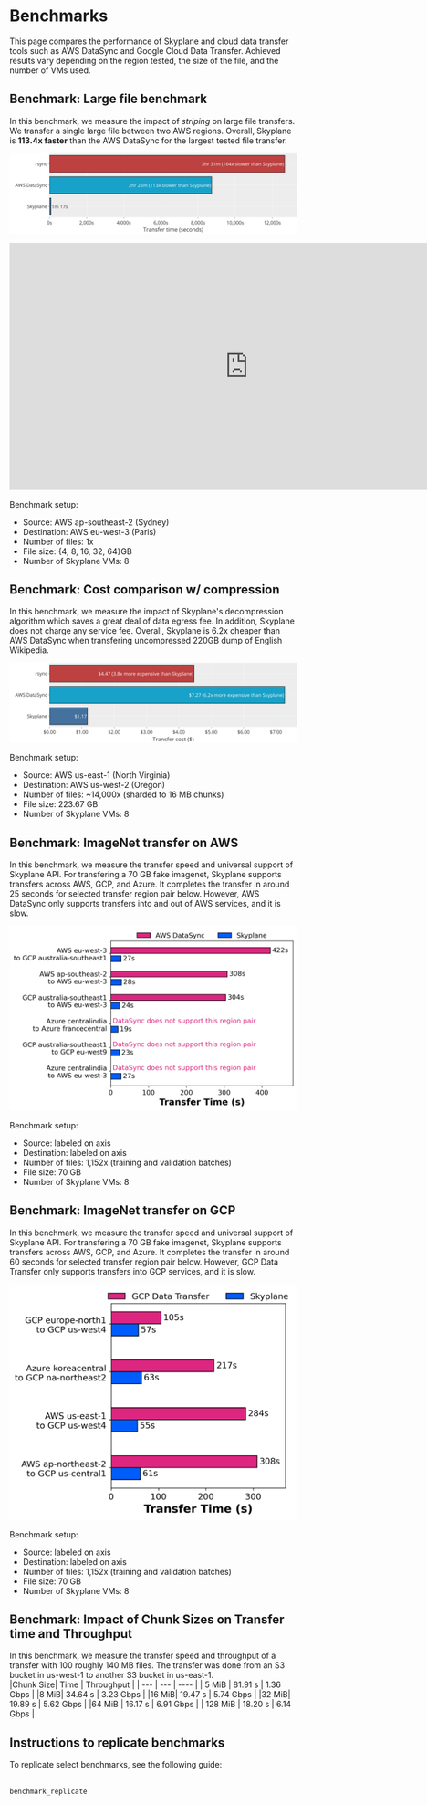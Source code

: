 # Benchmarks

This page compares the performance of Skyplane and cloud data transfer tools such as AWS DataSync and Google Cloud Data Transfer. Achieved results vary depending on the region tested, the size of the file, and the number of VMs used.

## Benchmark: Large file benchmark

In this benchmark, we measure the impact of *striping* on large file transfers. We transfer a single large file between two AWS regions. Overall, Skyplane is **113.4x faster** than the AWS DataSync for the largest tested file transfer.

![Large file benchmark](_static/benchmark/header_speed_plot.png)

<iframe width="835" height="433" seamless frameborder="0" scrolling="no" src="https://docs.google.com/spreadsheets/d/e/2PACX-1vQIAHMHgwgHW7l0s8Zb5z-oYhZloOcfPsQzWKUheY6hPkDtKsSmn3RvPBDWNyqH0Jok1x2MZgmlJ6j1/pubchart?oid=467969270&amp;format=interactive"></iframe>

Benchmark setup:
* Source: AWS ap-southeast-2 (Sydney)
* Destination: AWS eu-west-3 (Paris)
* Number of files: 1x
* File size: {4, 8, 16, 32, 64}GB
* Number of Skyplane VMs: 8

## Benchmark: Cost comparison w/ compression

In this benchmark, we measure the impact of Skyplane's decompression algorithm which saves a great deal of data egress fee. In addition, Skyplane does not charge any service fee. Overall, Skyplane is 6.2x cheaper than AWS DataSync when transfering uncompressed 220GB dump of English Wikipedia.

![Cost comparison w/ compression](_static/benchmark/header_cost_plot.png)

Benchmark setup:

* Source: AWS us-east-1 (North Virginia)
* Destination: AWS us-west-2 (Oregon)
* Number of files: ~14,000x (sharded to 16 MB chunks)
* File size: 223.67 GB
* Number of Skyplane VMs: 8

## Benchmark: ImageNet transfer on AWS
In this benchmark, we measure the transfer speed and universal support of Skyplane API. For transfering a 70 GB fake imagenet, Skyplane supports transfers across AWS, GCP, and Azure. It completes the transfer in around 25 seconds for selected transfer region pair below. However, AWS DataSync only supports transfers into and out of AWS services, and it is slow.

![DataSync_data_transfer](_static/benchmark/DataSync_data_transfer.png)

Benchmark setup:

* Source: labeled on axis
* Destination: labeled on axis 
* Number of files: 1,152x (training and validation batches)
* File size: 70 GB
* Number of Skyplane VMs: 8

## Benchmark: ImageNet transfer on GCP

In this benchmark, we measure the transfer speed and universal support of Skyplane API. For transfering a 70 GB fake imagenet, Skyplane supports transfers across AWS, GCP, and Azure. It completes the transfer in around 60 seconds for selected transfer region pair below. However, GCP Data Transfer only supports transfers into GCP services, and it is slow.

![gcp_data_transfer](_static/benchmark/gcp_data_transfer.png)

Benchmark setup:

* Source: labeled on axis
* Destination: labeled on axis 
* Number of files: 1,152x (training and validation batches)
* File size: 70 GB
* Number of Skyplane VMs: 8

## Benchmark: Impact of Chunk Sizes on Transfer time and Throughput

In this benchmark, we measure the transfer speed and throughput of a transfer with 100 roughly 140 MB files. The transfer was done from an S3 bucket in us-west-1 to another S3 bucket in us-east-1.  
|Chunk Size| Time | Throughput |
| --- | --- | ---- |
| 5 MiB | 81.91 s | 1.36 Gbps |
|8 MiB| 34.64 s | 3.23 Gbps |
|16 MiB| 19.47 s | 5.74 Gbps |
|32 MiB| 19.89 s | 5.62 Gbps |
|64 MiB | 16.17 s | 6.91 Gbps |
| 128 MiB | 18.20 s | 6.14 Gbps |


## Instructions to replicate benchmarks
To replicate select benchmarks, see the following guide:
```{toctree}

benchmark_replicate
```
